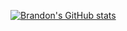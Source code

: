 [![Brandon's GitHub
stats](https://github-readme-stats.vercel.app/api?username=bkinaan)](https://github.com/bkinaan/github-readme-stats)
